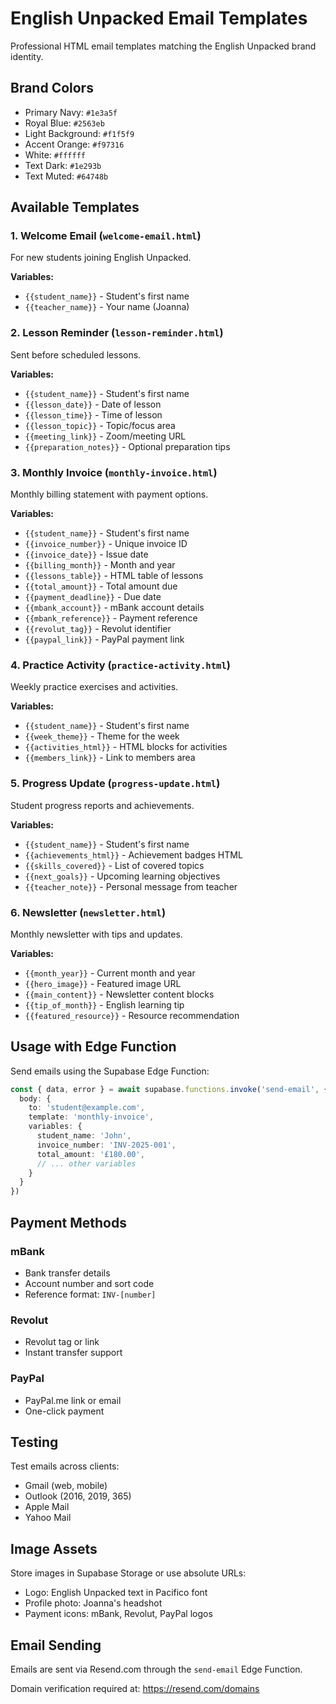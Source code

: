 # English Unpacked Email Templates

Professional HTML email templates matching the English Unpacked brand identity.

## Brand Colors
- Primary Navy: `#1e3a5f`
- Royal Blue: `#2563eb`
- Light Background: `#f1f5f9`
- Accent Orange: `#f97316`
- White: `#ffffff`
- Text Dark: `#1e293b`
- Text Muted: `#64748b`

## Available Templates

### 1. Welcome Email (`welcome-email.html`)
For new students joining English Unpacked.

**Variables:**
- `{{student_name}}` - Student's first name
- `{{teacher_name}}` - Your name (Joanna)

### 2. Lesson Reminder (`lesson-reminder.html`)
Sent before scheduled lessons.

**Variables:**
- `{{student_name}}` - Student's first name
- `{{lesson_date}}` - Date of lesson
- `{{lesson_time}}` - Time of lesson
- `{{lesson_topic}}` - Topic/focus area
- `{{meeting_link}}` - Zoom/meeting URL
- `{{preparation_notes}}` - Optional preparation tips

### 3. Monthly Invoice (`monthly-invoice.html`)
Monthly billing statement with payment options.

**Variables:**
- `{{student_name}}` - Student's first name
- `{{invoice_number}}` - Unique invoice ID
- `{{invoice_date}}` - Issue date
- `{{billing_month}}` - Month and year
- `{{lessons_table}}` - HTML table of lessons
- `{{total_amount}}` - Total amount due
- `{{payment_deadline}}` - Due date
- `{{mbank_account}}` - mBank account details
- `{{mbank_reference}}` - Payment reference
- `{{revolut_tag}}` - Revolut identifier
- `{{paypal_link}}` - PayPal payment link

### 4. Practice Activity (`practice-activity.html`)
Weekly practice exercises and activities.

**Variables:**
- `{{student_name}}` - Student's first name
- `{{week_theme}}` - Theme for the week
- `{{activities_html}}` - HTML blocks for activities
- `{{members_link}}` - Link to members area

### 5. Progress Update (`progress-update.html`)
Student progress reports and achievements.

**Variables:**
- `{{student_name}}` - Student's first name
- `{{achievements_html}}` - Achievement badges HTML
- `{{skills_covered}}` - List of covered topics
- `{{next_goals}}` - Upcoming learning objectives
- `{{teacher_note}}` - Personal message from teacher

### 6. Newsletter (`newsletter.html`)
Monthly newsletter with tips and updates.

**Variables:**
- `{{month_year}}` - Current month and year
- `{{hero_image}}` - Featured image URL
- `{{main_content}}` - Newsletter content blocks
- `{{tip_of_month}}` - English learning tip
- `{{featured_resource}}` - Resource recommendation

## Usage with Edge Function

Send emails using the Supabase Edge Function:

```typescript
const { data, error } = await supabase.functions.invoke('send-email', {
  body: {
    to: 'student@example.com',
    template: 'monthly-invoice',
    variables: {
      student_name: 'John',
      invoice_number: 'INV-2025-001',
      total_amount: '£180.00',
      // ... other variables
    }
  }
})
```

## Payment Methods

### mBank
- Bank transfer details
- Account number and sort code
- Reference format: `INV-[number]`

### Revolut
- Revolut tag or link
- Instant transfer support

### PayPal
- PayPal.me link or email
- One-click payment

## Testing

Test emails across clients:
- Gmail (web, mobile)
- Outlook (2016, 2019, 365)
- Apple Mail
- Yahoo Mail

## Image Assets

Store images in Supabase Storage or use absolute URLs:
- Logo: English Unpacked text in Pacifico font
- Profile photo: Joanna's headshot
- Payment icons: mBank, Revolut, PayPal logos

## Email Sending

Emails are sent via Resend.com through the `send-email` Edge Function.

Domain verification required at: https://resend.com/domains
